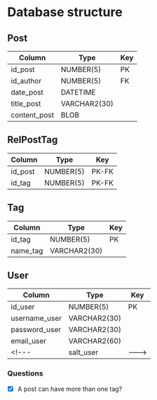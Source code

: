 # Database structure

## Post
| Column  | Type | Key |
| ------------- | ------------- | ------------- |
| id_post  | NUMBER(5)  | PK |
| id_author  | NUMBER(5)  | FK |
| date_post  | DATETIME  |
| title_post | VARCHAR2(30) |
| content_post | BLOB |

## RelPostTag
| Column  | Type | Key |
| ------------- | ------------- | ------------- |
| id_post  | NUMBER(5)  | PK-FK |
| id_tag  | NUMBER(5)  | PK-FK |

## Tag
| Column  | Type | Key |
| ------------- | ------------- | ------------- |
| id_tag  | NUMBER(5)  | PK |
| name_tag | VARCHAR2(30) |

## User
| Column  | Type | Key |
| ------------- | ------------- | ------------- |
| id_user | NUMBER(5) | PK |
| username_user | VARCHAR2(30) |
| password_user | VARCHAR2(30) |
| email_user | VARCHAR2(60) |
<!--- | salt_user | --->



### Questions
- [x] A post can have more than one tag?
